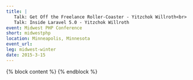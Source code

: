 ```yaml
---
title: |
   Talk: Get Off the Freelance Roller-Coaster - Yitzchok Willroth<br>
   Talk: Inside Laravel 5.0 - Yitzchok Willroth
event: Midwest PHP Conference
short: midwestphp
location: Minneapolis, Minnesota
event_url:
leg: midwest-winter
date: 2015-3-15
---
```

{% block content %}
{% endblock %}